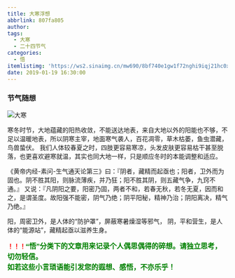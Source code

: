 ```yaml
---
title: 大寒浮想
abbrlink: 807fa805
author: 
tags:
  - 大寒
  - 二十四节气
categories:
  - 悟
itemlistimg: 'https://ws2.sinaimg.cn/mw690/8bf740e1gw1f72nghi9iqj21hc0xcwru.jpg'
date: 2019-01-19 16:30:00
---
```

### 节气随想

![大寒](https://ws2.sinaimg.cn/mw690/8bf740e1gw1f72nghi9iqj21hc0xcwru.jpg)

寒冬时节，大地蕴藏的阳热收敛，不能送达地表，来自大地以外的阳能也不够，不足以温暖地表，所以阴寒主宰，地面寒气袭人，百花凋零，草木枯萎，鱼虫潜藏，鸟兽蛰伏。
我们人体较春夏之时，四肢更容易寒凉，头发皮肤更容易枯干甚至脱落，也更喜欢避寒就温，其实也同大地一样，只是顺应冬时的本能调整和适应。

《黄帝内经-素问-生气通天论第三》曰：『阴者，藏精而起亟也；阳者，卫外而为固也。阴不胜其阳，则脉流薄疾，并乃狂；阳不胜其阴，则五藏气争，九窍不通。』
又说：『凡阴阳之要，阳密乃固，两者不和，若春无秋，若冬无夏，因而和之，是谓圣度。故阳强不能密，阴气乃绝；阴平阳秘，精神乃治；阴阳离决，精气乃绝。』

阳，周密卫外，是人体的“防护罩”，屏蔽寒暑燥湿等邪气，
阴，平和营生，是人体的“能源站”，藏精起亟以滋养生身。



**<font color=red>！！！</font><font color=green face=微软雅黑 size=3>“悟”分类下的文章用来记录个人偶思偶得的碎想。请独立思考，切勿轻信。  
如若这些小言琐语能引发您的遐想、感悟，不亦乐乎！</font>**